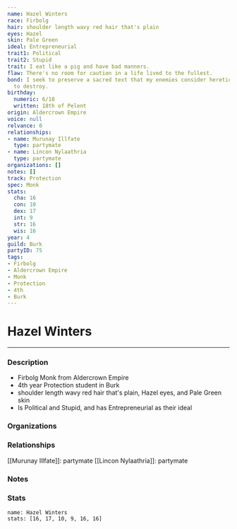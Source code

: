 ```yaml
---
name: Hazel Winters
race: Firbolg
hair: shoulder length wavy red hair that's plain
eyes: Hazel
skin: Pale Green
ideal: Entrepreneurial
trait1: Political
trait2: Stupid
trait: I eat like a pig and have bad manners.
flaw: There's no room for caution in a life lived to the fullest.
bond: I seek to preserve a sacred text that my enemies consider heretical and seek
  to destroy.
birthday:
  numeric: 6/18
  written: 18th of Pelent
origin: Aldercrown Empire
voice: null
relvance: 0
relationships:
- name: Murunay Illfate
  type: partymate
- name: Lincon Nylaathria
  type: partymate
organizations: []
notes: []
track: Protection
spec: Monk
stats:
  cha: 16
  con: 10
  dex: 17
  int: 9
  str: 16
  wis: 16
year: 4
guild: Burk
partyID: 75
tags:
- Firbolg
- Aldercrown Empire
- Monk
- Protection
- 4th
- Burk
---
```

# Hazel Winters
---
### Description
- Firbolg Monk from Aldercrown Empire
- 4th year Protection student in Burk
- shoulder length wavy red hair that's plain, Hazel eyes, and Pale Green skin
- Is Political and Stupid, and has Entrepreneurial as their ideal

### Organizations

### Relationships
[[Murunay Illfate]]: partymate
[[Lincon Nylaathria]]: partymate

### Notes

### Stats
```statblock
name: Hazel Winters
stats: [16, 17, 10, 9, 16, 16]
```